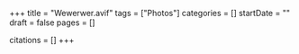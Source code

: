 +++
title = "Wewerwer.avif"
tags = ["Photos"]
categories = []
startDate = ""
draft = false
pages = []

citations = []
+++
